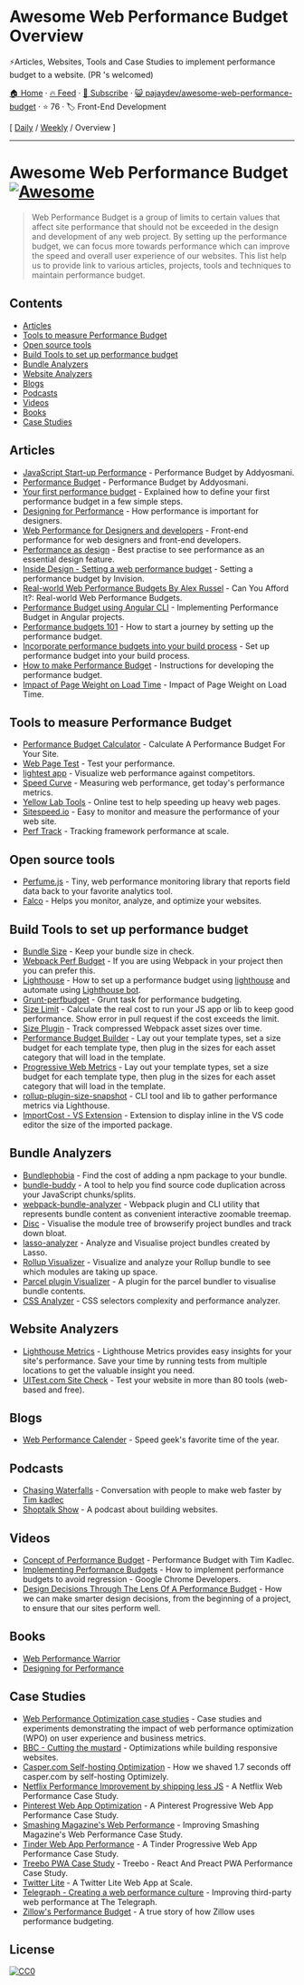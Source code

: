 # Awesome Web Performance Budget Overview

⚡️Articles, Websites, Tools and Case Studies to implement performance budget to a website. (PR 's welcomed)

[🏠 Home](/README.md) · [🔥 Feed](https://www.trackawesomelist.com/pajaydev/awesome-web-performance-budget/rss.xml) · [📮 Subscribe](https://trackawesomelist.us17.list-manage.com/subscribe?u=d2f0117aa829c83a63ec63c2f&id=36a103854c) · [😺 pajaydev/awesome-web-performance-budget](https://github.com/pajaydev/awesome-web-performance-budget) · ⭐ 76 · 🏷️ Front-End Development

[ [Daily](/content/pajaydev/awesome-web-performance-budget/README.md) / [Weekly](/content/pajaydev/awesome-web-performance-budget/week/README.md) / Overview ]

---

# Awesome Web Performance Budget [![Awesome](https://awesome.re/badge.svg)](https://awesome.re)

> Web Performance Budget is a group of limits to certain values that affect site performance that should not be exceeded in the design and development of any web project. By setting up the performance budget, we can focus more towards performance which can improve the speed and overall user experience of our websites. This list help us to provide link to various articles, projects, tools and techniques to maintain performance budget.

## Contents

*   [Articles](#articles)
*   [Tools to measure Performance Budget](#tools-to-measure-performance-budget)
*   [Open source tools](#open-source-tools)
*   [Build Tools to set up performance budget](#build-tools-to-set-up-performance-budget)
*   [Bundle Analyzers](#bundle-analyzers)
*   [Website Analyzers](#website-analyzers)
*   [Blogs](#blogs)
*   [Podcasts](#podcasts)
*   [Videos](#videos)
*   [Books](#books)
*   [Case Studies](#case-studies)

## Articles

*   [JavaScript Start-up Performance](https://medium.com/reloading/javascript-start-up-performance-69200f43b201) - Performance Budget by Addyosmani.
*   [Performance Budget](https://addyosmani.com/blog/performance-budgets/) - Performance Budget by Addyosmani.
*   [Your first performance budget](https://web.dev/your-first-performance-budget/) - Explained how to define your first performance budget in a few simple steps.
*   [Designing for Performance](http://designingforperformance.com/index.html#table-of-contents) - How performance is important for designers.
*   [Web Performance for Designers and developers](https://csswizardry.com/2013/01/front-end-performance-for-web-designers-and-front-end-developers/) - Front-end performance for web designers and front-end developers.
*   [Performance as design](http://bradfrost.com/blog/post/performance-as-design/) - Best practise to see performance as an essential design feature.
*   [Inside Design - Setting a web performance budget](https://www.invisionapp.com/inside-design/setting-a-web-performance-budget/) - Setting a performance budget by Invision.
*   [Real-world Web Performance Budgets By Alex Russel](https://infrequently.org/2017/10/can-you-afford-it-real-world-web-performance-budgets/) - Can You Afford It?: Real-world Web Performance Budgets.
*   [Performance Budget using Angular CLI](https://medium.com/dailyjs/how-did-angular-cli-budgets-save-my-day-and-how-they-can-save-yours-300d534aae7a) - Implementing Performance Budget in Angular projects.
*   [Performance budgets 101](https://web.dev/performance-budgets-101/) - How to start a journey by setting up the performance budget.
*   [Incorporate performance budgets into your build process](https://web.dev/incorporate-performance-budgets-into-your-build-tools) - Set up performance budget into your build process.
*   [How to make Performance Budget](http://v3.danielmall.com/articles/how-to-make-a-performance-budget/) - Instructions for developing the performance budget.
*   [Impact of Page Weight on Load Time](https://paulcalvano.com/2018-07-02-impact-of-page-weight-on-load-time/) - Impact of Page Weight on Load Time.

## Tools to measure Performance Budget

*   [Performance Budget Calculator](http://www.performancebudget.io/) - Calculate A Performance Budget For Your Site.
*   [Web Page Test](https://www.webpagetest.org/easy) - Test your performance.
*   [lightest app](https://www.lightest.app/) - Visualize web performance against competitors.
*   [Speed Curve](https://speedcurve.com) - Measuring web performance, get today's performance metrics.
*   [Yellow Lab Tools](https://yellowlab.tools/) - Online test to help speeding up heavy web pages.
*   [Sitespeed.io](https://www.sitespeed.io/) - Easy to monitor and measure the performance of your web site.
*   [Perf Track](https://perf-track.web.app/) - Tracking framework performance at scale.

## Open source tools

*   [Perfume.js](https://zizzamia.github.io/perfume/) - Tiny, web performance monitoring library that reports field data back to your favorite analytics tool.
*   [Falco](https://github.com/theodo/falco) - Helps you monitor, analyze, and optimize your websites.

## Build Tools to set up performance budget

*   [Bundle Size](https://github.com/siddharthkp/bundlesize) - Keep your bundle size in check.
*   [Webpack Perf Budget](https://webpack.js.org/configuration/performance/) - If you are using Webpack in your project then you can prefer this.
*   [Lighthouse](https://web.dev/use-lighthouse-for-performance-budgets/) - How to set up a performance budget using [lighthouse](https://developers.google.com/web/tools/lighthouse) and automate using [Lighthouse bot](https://web.dev/using-lighthouse-bot-to-set-a-performance-budget/).
*   [Grunt-perfbudget](https://github.com/tkadlec/grunt-perfbudget) - Grunt task for performance budgeting.
*   [Size Limit](https://github.com/ai/size-limit) - Calculate the real cost to run your JS app or lib to keep good performance. Show error in pull request if the cost exceeds the limit.
*   [Size Plugin](https://github.com/GoogleChromeLabs/size-plugin) - Track compressed Webpack asset sizes over time.
*   [Performance Budget Builder](https://github.com/GoogleChromeLabs/pr-bot) - Lay out your template types, set a size budget for each template type, then plug in the sizes for each asset category that will load in the template.
*   [Progressive Web Metrics](https://github.com/paulirish/pwmetrics) - Lay out your template types, set a size budget for each template type, then plug in the sizes for each asset category that will load in the template.
*   [rollup-plugin-size-snapshot](https://github.com/TrySound/rollup-plugin-size-snapshot) - CLI tool and lib to gather performance metrics via Lighthouse.
*   [ImportCost - VS Extension](https://marketplace.visualstudio.com/items?itemName=wix.vscode-import-cost) - Extension to display inline in the VS code editor the size of the imported package.

## Bundle Analyzers

*   [Bundlephobia](https://bundlephobia.com/) - Find the cost of adding a npm package to your bundle.
*   [bundle-buddy](https://bundle-buddy.firebaseapp.com/) - A tool to help you find source code duplication across your JavaScript chunks/splits.
*   [webpack-bundle-analyzer](https://github.com/webpack-contrib/webpack-bundle-analyzer) - Webpack plugin and CLI utility that represents bundle content as convenient interactive zoomable treemap.
*   [Disc](http://hughsk.io/disc/) - Visualise the module tree of browserify project bundles and track down bloat.
*   [lasso-analyzer](https://github.com/ajay2507/lasso-analyzer) - Analyze and Visualise project bundles created by Lasso.
*   [Rollup Visualizer](https://github.com/btd/rollup-plugin-visualizer) - Visualize and analyze your Rollup bundle to see which modules are taking up space.
*   [Parcel plugin Visualizer](https://github.com/gregtillbrook/parcel-plugin-bundle-visualiser) - A plugin for the parcel bundler to visualise bundle contents.
*   [CSS Analyzer](https://github.com/macbre/analyze-css) - CSS selectors complexity and performance analyzer.

## Website Analyzers

*   [Lighthouse Metrics](https://lighthouse-metrics.com/) - Lighthouse Metrics provides easy insights for your site's performance. Save your time by running tests from multiple locations to get the valuable insight you need.
*   [UITest.com Site Check](https://uitest.com/check/) - Test your website in more than 80 tools (web-based and free).

## Blogs

*   [Web Performance Calender](https://calendar.perfplanet.com/2020/) - Speed geek's favorite time of the year.

## Podcasts

*   [Chasing Waterfalls](https://chasingwaterfalls.io/) - Conversation with people to make web faster by [Tim kadlec](https://timkadlec.com/)
*   [Shoptalk Show](https://shoptalkshow.com/) - A podcast about building websites.

## Videos

*   [Concept of Performance Budget](https://www.youtube.com/watch?list=PLYo5nh8xQFpkwsu9QNlCpPGkmCCuTTWDJ\&v=yqejmZrtmNg) - Performance Budget with Tim Kadlec.
*   [Implementing Performance Budgets](https://youtu.be/vVlpCmK1l5k) - How to implement performance budgets to avoid regression - Google Chrome Developers.
*   [Design Decisions Through The Lens Of A Performance Budget](https://vimeo.com/108328247) - How we can make smarter design decisions, from the beginning of a project, to ensure that our sites perform well.

## Books

*   [Web Performance Warrior](https://www.oreilly.com/library/view/web-performance-warrior/9781492048114/)
*   [Designing for Performance](http://designingforperformance.com/)

## Case Studies

*   [Web Performance Optimization case studies](https://wpostats.com/) - Case studies and experiments demonstrating the impact of web performance optimization (WPO) on user experience and business metrics.
*   [BBC - Cutting the mustard](http://responsivenews.co.uk/post/18948466399/cutting-the-mustard) - Optimizations while building responsive websites.
*   [Casper.com Self-hosting Optimization](https://medium.com/caspertechteam/we-shaved-1-7-seconds-off-casper-com-by-self-hosting-optimizely-2704bcbff8ec) - How we shaved 1.7 seconds off casper.com by self-hosting Optimizely.
*   [Netflix Performance Improvement by shipping less JS](https://medium.com/dev-channel/a-netflix-web-performance-case-study-c0bcde26a9d9) - A Netflix Web Performance Case Study.
*   [Pinterest Web App Optimization](https://medium.com/dev-channel/a-pinterest-progressive-web-app-performance-case-study-3bd6ed2e6154/) - A Pinterest Progressive Web App Performance Case Study.
*   [Smashing Magazine's Web Performance](https://www.smashingmagazine.com/2014/09/improving-smashing-magazine-performance-case-study/) - Improving Smashing Magazine's Web Performance Case Study.
*   [Tinder Web App Performance](https://medium.com/@addyosmani/a-tinder-progressive-web-app-performance-case-study-78919d98ece0/) - A Tinder Progressive Web App Performance Case Study.
*   [Treebo PWA Case Study](https://medium.com/dev-channel/treebo-a-react-and-preact-progressive-web-app-performance-case-study-5e4f450d5299/) - Treebo - React And Preact PWA Performance Case Study.
*   [Twitter Lite](https://medium.com/@paularmstrong/twitter-lite-and-high-performance-react-progressive-web-apps-at-scale-d28a00e780a3/) - A Twitter Lite Web App at Scale.
*   [Telegraph - Creating a web performance culture](https://medium.com/the-telegraph-engineering/improving-third-party-web-performance-at-the-telegraph-a0a1000be5) - Improving third-party web performance at The Telegraph.
*   [Zillow's Performance Budget](https://www.zillow.com/engineering/bigger-faster-more-engaging-budget/) - A true story of how Zillow uses performance budgeting.

## License

[![CC0](https://mirrors.creativecommons.org/presskit/buttons/88x31/svg/cc-zero.svg)](https://creativecommons.org/publicdomain/zero/1.0)

